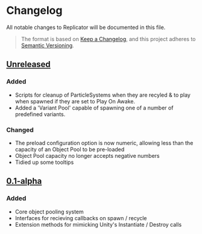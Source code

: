 # Changelog

All notable changes to Replicator will be documented in this file.

>The format is based on [Keep a Changelog](https://keepachangelog.com/en/1.0.0/),
and this project adheres to [Semantic Versioning](https://semver.org/spec/v2.0.0.html).

## [Unreleased]

### Added

- Scripts for cleanup of ParticleSystems when they are recyled & to play when spawned if they are set to Play On Awake.
- Added a 'Variant Pool' capable of spawning one of a number of predefined variants.

### Changed

- The preload configuration option is now numeric, allowing less than the capacity of an Object Pool to be pre-loaded
- Object Pool capacity no longer accepts negative numbers
- Tidied up some tooltips

## [0.1-alpha]

### Added

- Core object pooling system
- Interfaces for recieving callbacks on spawn / recycle
- Extension methods for mimicking Unity's Instantiate / Destroy calls

[Unreleased]: https://github.com/ettmetal/Replicator/compare/0.1-alpha...HEAD
[0.1-alpha]: https://github.com/ettmetal/Replicator/compare/a2010e58963b3f15a45031087ad54d5d1ac82bc0...0.1-alpha
